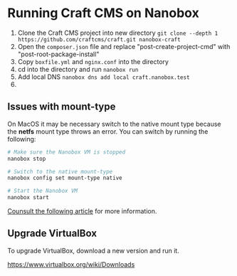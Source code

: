 # Running Craft CMS on Nanobox

1. Clone the Craft CMS project into new directory `git clone --depth 1 https://github.com/craftcms/craft.git nanobox-craft`
2. Open the `composer.json` file and replace "post-create-project-cmd" with "post-root-package-install"
3. Copy `boxfile.yml` and `nginx.conf` into the directory
4. cd into the directory and run `nanobox run`
5. Add local DNS `nanobox dns add local craft.nanobox.test`
6. 

## Issues with mount-type

On MacOS it may be necessary switch to the native mount type because the **netfs** mount type throws an error. You can switch by running the following:

```bash
# Make sure the Nanobox VM is stopped
nanobox stop

# Switch to the native mount-type
nanobox config set mount-type native

# Start the Nanobox VM
nanobox start
```

[Counsult the following article](https://content.nanobox.io/installing-nanobox-on-macos-high-sierra/) for more information.

## Upgrade VirtualBox

To upgrade VirtualBox, download a new version and run it.

https://www.virtualbox.org/wiki/Downloads
